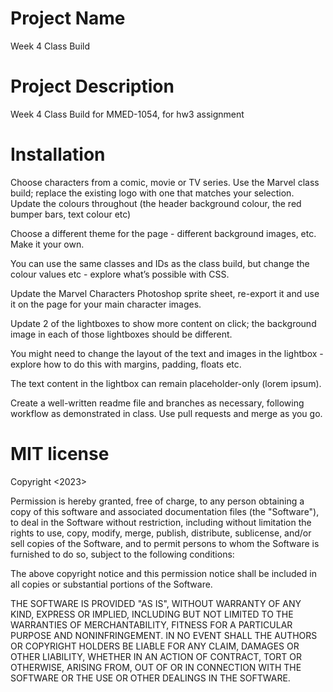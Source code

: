 # Project Name
Week 4 Class Build

# Project Description
Week 4 Class Build for MMED-1054, for hw3 assignment

# Installation
Choose characters from a comic, movie or TV series. Use the Marvel class build; replace the existing logo with one that matches your selection. Update the colours throughout (the header background colour, the red bumper bars, text colour etc)

Choose a different theme for the page - different background images, etc. Make it your own.

You can use the same classes and IDs as the class build, but change the colour values etc - explore what’s possible with CSS.

Update the Marvel Characters Photoshop sprite sheet, re-export it and use it on the page for your main character images.

Update 2 of the lightboxes to show more content on click; the background image in each of those lightboxes should be different. 

You might need to change the layout of the text and images in the lightbox - explore how to do this with margins, padding, floats etc.

The text content in the lightbox can remain placeholder-only (lorem ipsum).

Create a well-written readme file and branches as necessary, following workflow as demonstrated in class. Use pull requests and merge as you go.
# MIT license
Copyright <2023> <Ha Anh Le>

Permission is hereby granted, free of charge, to any person obtaining a copy of this software and associated documentation files (the "Software"), to deal in the Software without restriction, including without limitation the rights to use, copy, modify, merge, publish, distribute, sublicense, and/or sell copies of the Software, and to permit persons to whom the Software is furnished to do so, subject to the following conditions:

The above copyright notice and this permission notice shall be included in all copies or substantial portions of the Software.

THE SOFTWARE IS PROVIDED "AS IS", WITHOUT WARRANTY OF ANY KIND, EXPRESS OR IMPLIED, INCLUDING BUT NOT LIMITED TO THE WARRANTIES OF MERCHANTABILITY, FITNESS FOR A PARTICULAR PURPOSE AND NONINFRINGEMENT. IN NO EVENT SHALL THE AUTHORS OR COPYRIGHT HOLDERS BE LIABLE FOR ANY CLAIM, DAMAGES OR OTHER LIABILITY, WHETHER IN AN ACTION OF CONTRACT, TORT OR OTHERWISE, ARISING FROM, OUT OF OR IN CONNECTION WITH THE SOFTWARE OR THE USE OR OTHER DEALINGS IN THE SOFTWARE.
